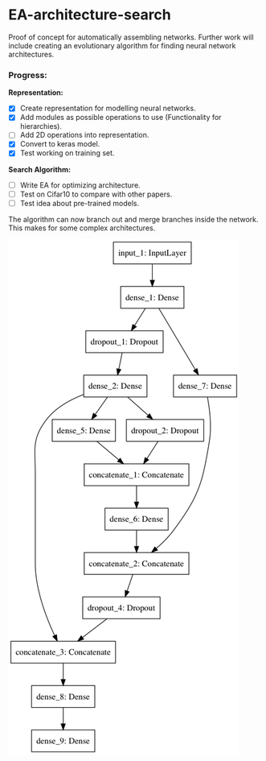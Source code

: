 # EA-architecture-search
Proof of concept for automatically assembling networks. Further work will include creating an evolutionary algorithm for finding neural network architectures.

### Progress: 
**Representation:**
- [x] Create representation for modelling neural networks.
- [x] Add modules as possible operations to use (Functionality for hierarchies).
- [ ] Add 2D operations into representation.
- [x] Convert to keras model.
- [x] Test working on training set.

**Search Algorithm:**
- [ ] Write EA for optimizing architecture.
- [ ] Test on Cifar10 to compare with other papers.
- [ ] Test idea about pre-trained models.

The algorithm can now branch out and merge branches inside the network. This makes for some complex architectures.


![keras plot](https://github.com/MagnusPoppe/EA-architecture-search/blob/master/model_keras_graphviz.png?raw=true)
